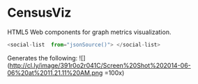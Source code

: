 CensusViz
==========

HTML5 Web components for graph metrics visualization.

```javascript
<social-list  from="jsonSource()"> </social-list>
```
Generates the following:
![](http://cl.ly/image/391r0o2r041C/Screen%20Shot%202014-06-06%20at%2011.21.11%20AM.png =100x)
